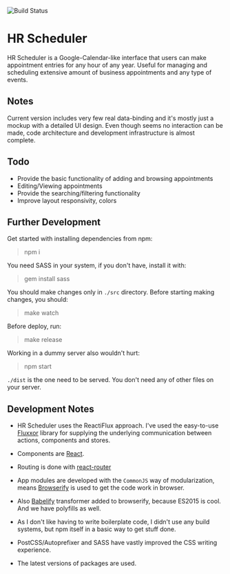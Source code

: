 ![Build Status](https://api.travis-ci.org/scriptype/appointment-scheduler.svg "Build Status")

# HR Scheduler

HR Scheduler is a Google-Calendar-like interface that users can make appointment 
entries for any hour of any year. Useful for managing and scheduling 
extensive amount of business appointments and any type of events.


## Notes
Current version includes very few real data-binding and it's mostly just a 
mockup with a detailed UI design. Even though seems no interaction can be made, 
code architecture and development infrastructure is almost complete.


## Todo
 - Provide the basic functionality of adding and browsing appointments
 - Editing/Viewing appointments
 - Provide the searching/filtering functionality
 - Improve layout responsivity, colors


## Further Development
Get started with installing dependencies from npm:
> npm i

You need SASS in your system, if you don't have, install it with:
> gem install sass

You should make changes only in `./src` directory. Before starting making 
changes, you should:
> make watch

Before deploy, run:
> make release

Working in a dummy server also wouldn't hurt:
> npm start

`./dist` is the one need to be served. You don't need any of other files on your 
server.


## Development Notes
 - HR Scheduler uses the ReactiFlux approach. I've used the easy-to-use 
[Fluxxor](http://fluxxor.com) library for supplying the underlying communication 
between actions, components and stores.

 - Components are 
[React](http://facebook.github.io/react).

 - Routing is done with 
[react-router](https://github.com/rackt/react-router)

 - App modules are developed with the `CommonJS` way of modularization, means 
[Browserify](http://browserify.org) is used to get the code work in browser.

 - Also [Babelify](http://babeljs.io) transformer added to browserify, because 
 ES2015 is cool. And we have polyfills as well.

 - As I don't like having to write boilerplate code, I didn't use any build 
 systems, but npm itself in a basic way to get stuff done.

 - PostCSS/Autoprefixer and SASS have vastly improved the CSS writing experience.
 
 - The latest versions of packages are used.
